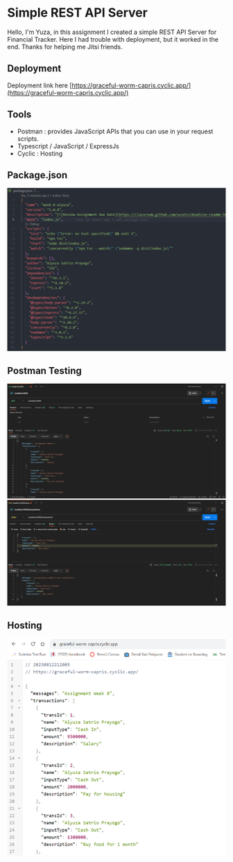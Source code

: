 <!-- [![Review Assignment Due Date](https://classroom.github.com/assets/deadline-readme-button-24ddc0f5d75046c5622901739e7c5dd533143b0c8e959d652212380cedb1ea36.svg)](https://classroom.github.com/a/sRKW9Tsr) -->

# Simple REST API Server
Hello, I'm Yuza, in this assignment I created a simple REST API Server for Financial Tracker. Here I had trouble with deployment, but it worked in the end. Thanks for helping me Jitsi friends.

## Deployment 
Deployment link here [https://graceful-worm-capris.cyclic.app/](https://graceful-worm-capris.cyclic.app/)

## Tools
* Postman : provides JavaScript APIs that you can use in your request scripts.
* Typescript / JavaScript / ExpressJs
* Cyclic : Hosting

## Package.json
<img src="img/readme1.png" width="700px">

## Postman Testing
<img src="img/readme2.png" width="700px">
<img src="img/readme3.png" width="700px">

## Hosting
<img src="img/readme4.png" width="700px">
